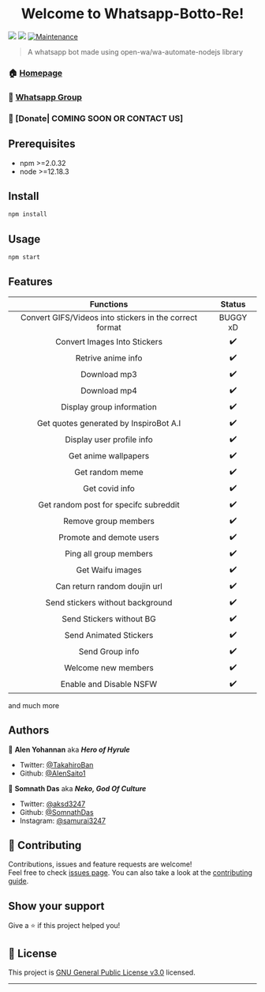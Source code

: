 <h1 align="center">Welcome to Whatsapp-Botto-Re! </h1>
<p>
  <img src="https://camo.githubusercontent.com/4d098bb36bf96a8b9ec4821bec5866d86bca15b7/68747470733a2f2f696d672e736869656c64732e696f2f6e706d2f762f406f70656e2d77612f77612d6175746f6d6174652e7376673f636f6c6f723d677265656e" />
  <img src="https://camo.githubusercontent.com/5c22deff6293ca12d3bc1159c6cc3a5cc9579550/68747470733a2f2f696d672e736869656c64732e696f2f6e6f64652f762f406f70656e2d77612f77612d6175746f6d617465" />
  <a href="https://github.com/SomnathDas/Whatsapp-Botto-Re/commit-activity" target="_blank">
    <img alt="Maintenance" src="https://img.shields.io/badge/Maintained%3F-yes-green.svg" />
  </a>
</p>

> A whatsapp bot made using open-wa/wa-automate-nodejs library

### 🏠 [Homepage](https://github.com/SomnathDas/Whatsapp-Botto-Re)

### :green_book: [Whatsapp Group](https://chat.whatsapp.com/Fi7V7g2q2lNHFq4OWl3eXX)

### :page_with_curl: [Donate| COMING SOON OR CONTACT US]

## Prerequisites

- npm >=2.0.32
- node >=12.18.3

## Install

```sh
npm install
```

## Usage

```sh
npm start
```

## Features 

| Functions                     | Status |
|:-----------------------------:|:------:|
| Convert GIFS/Videos into stickers in the correct format | BUGGY xD |
| Convert Images Into Stickers  | :heavy_check_mark: |
| Retrive anime info            | :heavy_check_mark: |
| Download mp3               | :heavy_check_mark: |
| Download mp4             | :heavy_check_mark: |
| Display group information     | :heavy_check_mark: |
| Get quotes generated by InspiroBot A.I              | :heavy_check_mark: |
| Display user profile info     | :heavy_check_mark: |
| Get anime wallpapers          | :heavy_check_mark: |
| Get random meme               | :heavy_check_mark: |
| Get covid info              | :heavy_check_mark: |
| Get random post for specifc subreddit| :heavy_check_mark: |
| Remove group members          | :heavy_check_mark: |
| Promote and demote users      | :heavy_check_mark: |
| Ping all group members        | :heavy_check_mark: |
| Get Waifu images              | :heavy_check_mark: |
| Can return random doujin url  | :heavy_check_mark: |
| Send stickers without background | :heavy_check_mark: |
| Send Stickers without BG      | :heavy_check_mark: |
| Send Animated Stickers        | :heavy_check_mark: |
| Send Group info               | :heavy_check_mark: |
| Welcome new members           | :heavy_check_mark: |
| Enable and Disable NSFW       | :heavy_check_mark: |
and much more

## Authors

👤 **Alen Yohannan** aka ***Hero of Hyrule***

* Twitter: [@TakahiroBan](https://twitter.com/TakahiroBan)
* Github: [@AlenSaito1](https://github.com/AlenSaito1)

👤 **Somnath Das** aka ***Neko, God Of Culture***

* Twitter: [@aksd3247](https://twitter.com/aksd3247)
* Github: [@SomnathDas](https://github.com/SomnathDas)
* Instagram: [@samurai3247](https://www.instagram.com/samurai3247)

## 🤝 Contributing

Contributions, issues and feature requests are welcome!<br />Feel free to check [issues page](https://github.com/SomnathDas/Whatsapp-Botto-Re/issues). You can also take a look at the [contributing guide](https://github.com/SomnathDas/Whatsapp-Botto-Re/edit/master/CONTRIBUTING.md).

## Show your support

Give a ⭐️ if this project helped you!

## 📝 License

This project is [GNU General Public License v3.0](https://github.com/SomnathDas/Whatsapp-Botto-Re/blob/master/LICENSE) licensed.

***
